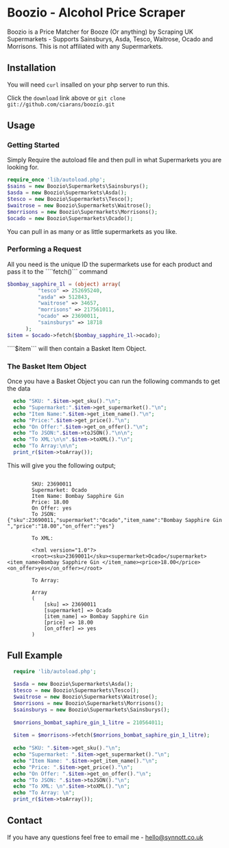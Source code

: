 # Boozio - Alcohol Price Scraper
Boozio is a Price Matcher for Booze (Or anything) by Scraping UK Supermarkets - Supports Sainsburys, Asda, Tesco, Waitrose, Ocado and Morrisons.
This is not affiliated with any Supermarkets.

## Installation

You will need `curl` insalled on your php server to run this.

Click the `download` link above or `git clone git://github.com/ciarans/boozio.git`

## Usage

### Getting Started

Simply Require the autoload file and then pull in what Supermarkets you are looking for.

  ```php
  require_once 'lib/autoload.php';
  $sains = new Boozio\Supermarkets\Sainsburys();
  $asda = new Boozio\Supermarkets\Asda();
  $tesco = new Boozio\Supermarkets\Tesco();
  $waitrose = new Boozio\Supermarkets\Waitrose();
  $morrisons = new Boozio\Supermarkets\Morrisons();
  $ocado = new Boozio\Supermarkets\Ocado();
  ```
  
You can pull in as many or as little supermarkets as you like. 

### Performing a Request

All you need is the unique ID the supermarkets use for each product and pass it to the ````fetch()``` command

  ```php
$bombay_sapphire_1l = (object) array(
            "tesco" => 252695240,
            "asda" => 512843,
            "waitrose" => 34657,
            "morrisons" => 217561011,
            "ocado" => 23690011,
            "sainsburys" => 18718
        );
  $item = $ocado->fetch($bombay_sapphire_1l->ocado);
  ```

````$item``` will then contain a Basket Item Object.

### The Basket Item Object

Once you have a Basket Object you can run the following  commands to get the data

  ```php
	echo "SKU: ".$item->get_sku()."\n";
	echo "Supermarket:".$item->get_supermarket()."\n";
	echo "Item Name:".$item->get_item_name()."\n";
	echo "Price:".$item->get_price()."\n";
	echo "On Offer:".$item->get_on_offer()."\n";
	echo "To JSON:".$item->toJSON()."\n\n";
	echo "To XML:\n\n".$item->toXML()."\n";
	echo "To Array:\n\n";
	print_r($item->toArray());
  ```
This will give you the following output;

```

        SKU: 23690011
        Supermarket: Ocado
        Item Name: Bombay Sapphire Gin 
        Price: 18.00
        On Offer: yes
        To JSON: {"sku":23690011,"supermarket":"Ocado","item_name":"Bombay Sapphire Gin ","price":"18.00","on_offer":"yes"}

        To XML: 

        <?xml version="1.0"?>
        <root><sku>23690011</sku><supermarket>Ocado</supermarket><item_name>Bombay Sapphire Gin </item_name><price>18.00</price><on_offer>yes</on_offer></root>

        To Array: 

        Array
        (
            [sku] => 23690011
            [supermarket] => Ocado
            [item_name] => Bombay Sapphire Gin 
            [price] => 18.00
            [on_offer] => yes
        )
```
  
## Full Example

  ```php
	require 'lib/autoload.php';
	
	$asda = new Boozio\Supermarkets\Asda();
	$tesco = new Boozio\Supermarkets\Tesco();
	$waitrose = new Boozio\Supermarkets\Waitrose();
	$morrisons = new Boozio\Supermarkets\Morrisons();
	$sainsburys = new Boozio\Supermarkets\Sainsburys();
	
	$morrions_bombat_saphire_gin_1_litre = 210564011;
	
	$item = $morrisons->fetch($morrions_bombat_saphire_gin_1_litre);
	
	echo "SKU: ".$item->get_sku()."\n";
	echo "Supermarket: ".$item->get_supermarket()."\n";
	echo "Item Name: ".$item->get_item_name()."\n";
	echo "Price: ".$item->get_price()."\n";
	echo "On Offer: ".$item->get_on_offer()."\n";
	echo "To JSON: ".$item->toJSON()."\n";
	echo "To XML: \n".$item->toXML()."\n";
	echo "To Array: \n";
	print_r($item->toArray());
  ```
## Contact

If you have any questions  feel free to email me - hello@synnott.co.uk
